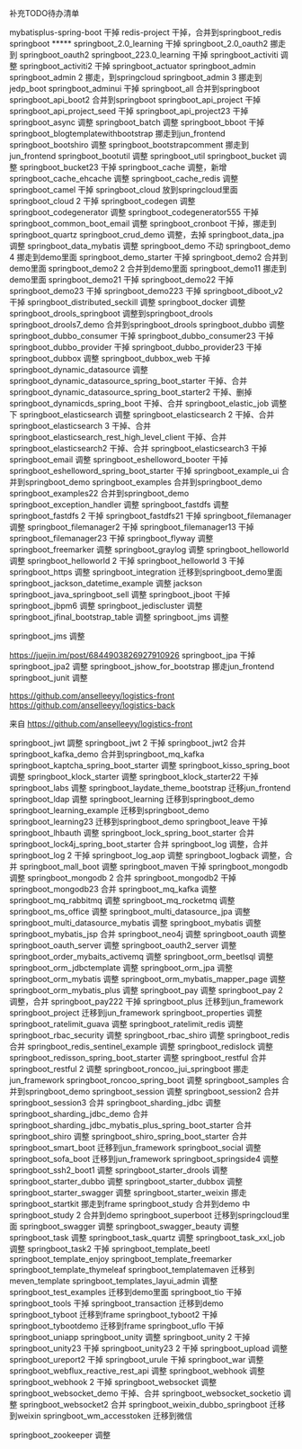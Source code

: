 补充TODO待办清单

mybatisplus-spring-boot    干掉
redis-project    干掉，合并到springboot_redis
springboot     *****
springboot_2.0_learning   干掉
springboot_2.0_oauth2   挪走到 springboot_oauth2
springboot_223.0_learning  干掉
springboot_activiti   调整
springboot_activiti2   干掉
springboot_actuator 
springboot_admin 
springboot_admin 2   挪走，到springcloud
springboot_admin 3   挪走到jedp_boot
springboot_adminui   干掉
springboot_all   合并到springboot
springboot_api_boot2      合并到springboot
springboot_api_project   干掉
springboot_api_project_seed   干掉
springboot_api_project23   干掉
springboot_async   调整
springboot_batch  调整
springboot_bboot    干掉
springboot_blogtemplatewithbootstrap   挪走到jun_frontend
springboot_bootshiro    调整
springboot_bootstrapcomment      挪走到jun_frontend
springboot_bootutil   调整  springboot_util 
springboot_bucket  调整
springboot_bucket23   干掉
springboot_cache    调整，新增
springboot_cache_ehcache   调整
springboot_cache_redis    调整
springboot_camel   干掉
springboot_cloud   放到springcloud里面
springboot_cloud 2   干掉
springboot_codegen   调整
springboot_codegenerator   调整
springboot_codegenerator555   干掉
springboot_common_boot_email   调整
springboot_cronboot   干掉，挪走到springboot_quartz
springboot_crud_demo   调整，去掉
springboot_data_jpa   调整
springboot_data_mybatis   调整
springboot_demo   不动
springboot_demo 4   挪走到demo里面
springboot_demo_starter   干掉
springboot_demo2  合并到demo里面
springboot_demo2 2   合并到demo里面
springboot_demo11   挪走到demo里面
springboot_demo21  干掉
springboot_demo22  干掉
springboot_demo23  干掉
springboot_demo223  干掉
springboot_diboot_v2   干掉
springboot_distributed_seckill       调整
springboot_docker   调整
springboot_drools_springboot     调整到springboot_drools
springboot_drools7_demo  合并到springboot_drools
springboot_dubbo  调整
springboot_dubbo_consumer   干掉
springboot_dubbo_consumer23  干掉
springboot_dubbo_provider  干掉
springboot_dubbo_provider23  干掉
springboot_dubbox  调整
springboot_dubbox_web   干掉
springboot_dynamic_datasource  调整
springboot_dynamic_datasource_spring_boot_starter   干掉、合并
springboot_dynamic_datasource_spring_boot_starter2  干掉、删掉
springboot_dynamicds_spring_boot   干掉、合并
springboot_elastic_job   调整下
springboot_elasticsearch  调整
springboot_elasticsearch 2  干掉、合并
springboot_elasticsearch 3  干掉、合并
springboot_elasticsearch_rest_high_level_client   干掉、合并
springboot_elasticsearch2   干掉、合并
springboot_elasticsearch3  干掉
springboot_email  调整
springboot_eshelloword_booter   干掉
springboot_eshelloword_spring_boot_starter  干掉
springboot_example_ui     合并到springboot_demo
springboot_examples  合并到springboot_demo
springboot_examples22    合并到springboot_demo
springboot_exception_handler  调整
springboot_fastdfs       调整
springboot_fastdfs 2   干掉
springboot_fastdfs21  干掉
springboot_filemanager   调整
springboot_filemanager2   干掉
springboot_filemanager13  干掉
springboot_filemanager23  干掉
springboot_flyway   调整
springboot_freemarker   调整
springboot_graylog       调整
springboot_helloworld  调整
springboot_helloworld 2   干掉
springboot_helloworld 3  干掉
springboot_https   调整
springboot_integration   迁移到springboot_demo里面
springboot_jackson_datetime_example   调整 jackson
springboot_java_springboot_sell  调整
springboot_jboot   干掉
springboot_jbpm6   调整
springboot_jediscluster   调整
springboot_jfinal_bootstrap_table     调整
springboot_jms   调整

 springboot_jms   调整


https://juejin.im/post/6844903826927910926
springboot_jpa   干掉
springboot_jpa2  调整
springboot_jshow_for_bootstrap   挪走jun_frontend
springboot_junit  调整

https://github.com/anselleeyy/logistics-front
https://github.com/anselleeyy/logistics-back

来自 <https://github.com/anselleeyy/logistics-front> 

springboot_jwt  調整
springboot_jwt 2  干掉
springboot_jwt2  合并
springboot_kafka_demo   合并到springboot_mq_kafka
springboot_kaptcha_spring_boot_starter   调整
springboot_kisso_spring_boot  调整
springboot_klock_starter  调整
springboot_klock_starter22   干掉
springboot_labs 调整
springboot_laydate_theme_bootstrap   迁移jun_frontend
springboot_ldap   调整
springboot_learning   迁移到springboot_demo
springboot_learning_example  迁移到springboot_demo
springboot_learning23   迁移到springboot_demo
springboot_leave   干掉
springboot_lhbauth   调整
springboot_lock_spring_boot_starter   合并
springboot_lock4j_spring_boot_starter   合并
springboot_log   调整，合并
springboot_log 2   干掉
springboot_log_aop   调整
springboot_logback   调整，合并
springboot_mall_boot   调整
springboot_maven   干掉
springboot_mongodb   调整
springboot_mongodb 2   合并
springboot_mongodb2  干掉
springboot_mongodb23   合并
springboot_mq_kafka   调整
springboot_mq_rabbitmq   调整
springboot_mq_rocketmq   调整
springboot_ms_office       调整
springboot_multi_datasource_jpa   调整
springboot_multi_datasource_mybatis   调整
springboot_mybatis   调整
springboot_mybatis_jsp   合并
springboot_neo4j   调整
springboot_oauth   调整
springboot_oauth_server    调整
springboot_oauth2_server   调整
springboot_order_mybaits_activemq   调整
springboot_orm_beetlsql   调整
springboot_orm_jdbctemplate   调整
springboot_orm_jpa     调整
springboot_orm_mybatis   调整
springboot_orm_mybatis_mapper_page   调整
springboot_orm_mybatis_plus   调整
springboot_pay   调整
springboot_pay 2   调整，合并
springboot_pay222       干掉
springboot_plus   迁移到jun_framework
springboot_project     迁移到jun_framework
springboot_properties   调整
springboot_ratelimit_guava    调整
springboot_ratelimit_redis   调整
springboot_rbac_security   调整
springboot_rbac_shiro   调整
springboot_redis   合并
springboot_redis_sentinel_example   调整
springboot_redislock     调整
springboot_redisson_spring_boot_starter   调整
springboot_restful   合并
springboot_restful 2   调整
springboot_roncoo_jui_springboot   挪走jun_framework
springboot_roncoo_spring_boot   调整
springboot_samples   合并到springboot_demo
springboot_session    调整
springboot_session2  合并
springboot_session3  合并
springboot_sharding_jdbc   调整
springboot_sharding_jdbc_demo   合并
springboot_sharding_jdbc_mybatis_plus_spring_boot_starter   合并
springboot_shiro   调整
springboot_shiro_spring_boot_starter   合并
springboot_smart_boot  迁移到jun_framework
springboot_social   调整
springboot_sofa_boot   迁移到jun_framework
springboot_springside4   调整
springboot_ssh2_boot1   调整
springboot_starter_drools      调整
springboot_starter_dubbo  调整
springboot_starter_dubbox  调整
springboot_starter_swagger   调整
springboot_starter_weixin   挪走
springboot_startkit  挪走到frame
springboot_study  合并到demo 中
springboot_study 2 合并到demo
springboot_superboot   迁移到springcloud里面
springboot_swagger  调整
springboot_swagger_beauty   调整
springboot_task  调整
springboot_task_quartz   调整
springboot_task_xxl_job  调整
springboot_task2   干掉
springboot_template_beetl 
springboot_template_enjoy 
springboot_template_freemarker 
springboot_template_thymeleaf 
springboot_templatemaven   迁移到meven_template
springboot_templates_layui_admin   调整
springboot_test_examples     迁移到demo里面
springboot_tio   干掉
springboot_tools   干掉
springboot_transaction   迁移到demo
springboot_tyboot   迁移到frame
springboot_tyboot2   干掉
springboot_tybootdemo   迁移到frame
springboot_uflo  干掉
springboot_uniapp 
springboot_unity      调整
springboot_unity 2   干掉
springboot_unity23  干掉
springboot_unity23 2   干掉
springboot_upload    调整
springboot_ureport2   干掉
springboot_urule   干掉
springboot_war   调整 
springboot_webflux_reactive_rest_api   调整
springboot_webhook   调整
springboot_webhook 2   干掉
springboot_websocket   调整
springboot_websocket_demo   干掉、合并
springboot_websocket_socketio   调整
springboot_websocket2   合并
springboot_weixin_dubbo_springboot    迁移到weixin
springboot_wm_accesstoken   迁移到微信

springboot_zookeeper   调整  

